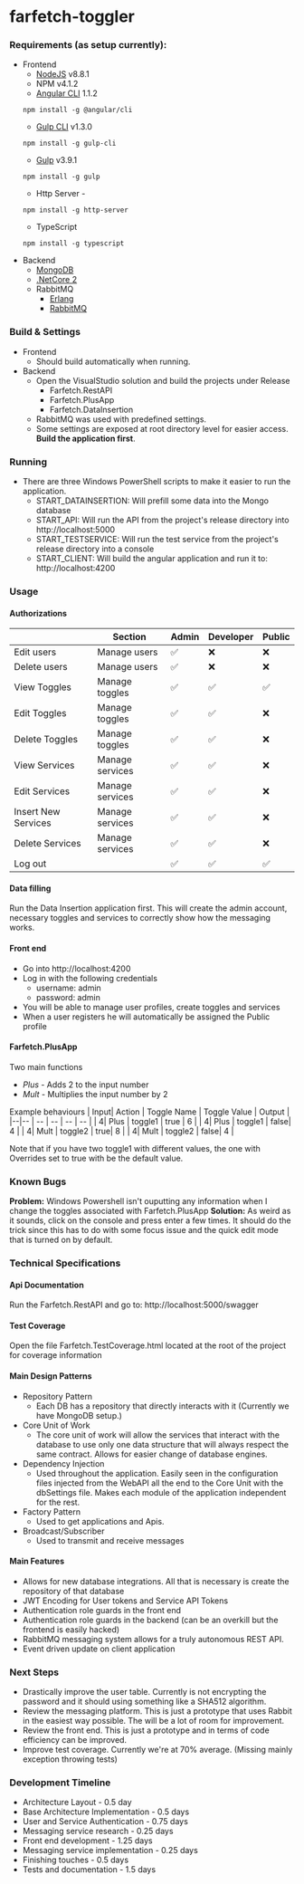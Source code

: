 
# farfetch-toggler



### Requirements (as setup currently):
- Frontend
	- [NodeJS](https://nodejs.org/en/download/) v8.8.1 
	- NPM v4.1.2
	 - [Angular CLI](https://github.com/angular/angular-cli) 1.1.2
    ```
    npm install -g @angular/cli
    ```
    - [Gulp CLI](https://gulpjs.com/) v1.3.0
    ```
    npm install -g gulp-cli
    ```
    - [Gulp](https://gulpjs.com/) v3.9.1
    ```
    npm install -g gulp
    ```
    - Http Server -
    ```
    npm install -g http-server
    ```
    - TypeScript
    ```
    npm install -g typescript
    ```
- Backend
	- [MongoDB](https://docs.mongodb.com/manual/tutorial/install-mongodb-on-windows/)
	- [.NetCore 2](https://www.microsoft.com/net/download/windows)
	- RabbitMQ 
	  - [Erlang](http://www.erlang.org/downloads)
	  - [RabbitMQ](http://www.rabbitmq.com/install-windows.html)

### Build & Settings
- Frontend
	- Should build automatically when running.
- Backend
	- Open the VisualStudio solution and build the projects under Release
		- Farfetch.RestAPI
		- Farfetch.PlusApp
		- Farfetch.DataInsertion
	- RabbitMQ was used with predefined settings.
	- Some settings are exposed at root directory level for easier access. **Build the application first**.

### Running
- There are three Windows PowerShell scripts to make it easier to run the application.
	- START_DATAINSERTION: Will prefill some data into the Mongo database
	- START_API: Will run the API from the project's release directory into http://localhost:5000
	- START_TESTSERVICE: Will run the test service from the project's release directory into a console
	- START_CLIENT: Will build the angular application and run it to: http://localhost:4200

### Usage
#### Authorizations
|  | Section | Admin | Developer | Public |
|--|--|-------|-----------|--------|
| Edit users |Manage users|:white_check_mark:  | :x: | :x:
| Delete users |Manage users|:white_check_mark:  | :x: | :x:
| View Toggles |Manage toggles|:white_check_mark:|:white_check_mark:|:white_check_mark:
| Edit Toggles |Manage toggles|:white_check_mark: | :white_check_mark: | :x:
| Delete Toggles |Manage toggles|:white_check_mark: | :white_check_mark: | :x: 
| View Services |Manage services|:white_check_mark: | :white_check_mark: | :x: 
| Edit Services |Manage services|:white_check_mark: | :white_check_mark: | :x: 
| Insert New Services |Manage services|:white_check_mark: | :white_check_mark: | :x: 
| Delete Services |Manage services|:white_check_mark: | :white_check_mark: | :x: 
| Log out ||:white_check_mark:|:white_check_mark:|:white_check_mark:


#### Data filling
Run the Data Insertion application first. This will create the admin account, necessary toggles and services to correctly show how the messaging works.

#### Front end 
* Go into http://localhost:4200
* Log in with the following credentials
	* username: admin
	* password: admin
* You will  be able to manage user profiles, create toggles and services
* When a user registers he will automatically be assigned the Public profile

#### Farfetch.PlusApp
Two main functions
* *Plus* - Adds 2 to the input number
* *Mult* - Multiplies the input number by 2

Example behaviours
| Input| Action | Toggle Name | Toggle Value | Output |
|--|-- | -- | -- | -- | -- |
|  4| Plus | toggle1 | true |  6 |
|  4| Plus | toggle1 | false|  4 |
|  4| Mult | toggle2 | true|  8 |
|  4| Mult | toggle2 | false|  4 |

Note that if you have two toggle1 with different values, the one with Overrides set to true with be the default value.

### Known Bugs
**Problem:** Windows Powershell isn't ouputting any information when I change the toggles associated with Farfetch.PlusApp
**Solution:** As weird as it sounds, click on the console and press enter a few times. It should do the trick since this has to do with some focus issue and the quick edit mode that is turned on by default.

### Technical Specifications
#### Api Documentation
Run the Farfetch.RestAPI and go to: 
http://localhost:5000/swagger

#### Test Coverage
Open the file Farfetch.TestCoverage.html located at the root of the project for coverage information

#### Main Design Patterns 
* Repository Pattern
	* Each DB has a repository that directly interacts with it (Currently we have MongoDB setup.)
* Core Unit of Work
	* The core unit of work will allow the services that interact with the database to use only one data structure that will always respect the same contract. Allows for easier change of database engines.
* Dependency Injection
	* Used throughout the application. Easily seen in the configuration files injected from the WebAPI all the end to the Core Unit with the dbSettings file. Makes each module of the application independent for the rest.
* Factory Pattern
	* Used to get applications and Apis. 
* Broadcast/Subscriber 
	* Used to transmit and receive messages
#### Main Features
* Allows for new database integrations. All that is necessary is create the repository of that database
* JWT Encoding for User tokens and Service API Tokens
* Authentication role guards in the front end
* Authentication role guards in the backend (can be an overkill but the frontend is easily hacked)
* RabbitMQ messaging system allows for a truly autonomous REST API. 
* Event driven update on client application

### Next Steps
* Drastically improve the user table. Currently is not encrypting the password and it should using something like a SHA512 algorithm. 
* Review the messaging platform. This is just a prototype that uses Rabbit in the easiest way possible. The will be a lot of room for improvement.
* Review the front end. This is just a prototype and in terms of code efficiency can be improved.
* Improve test coverage. Currently we're at 70% average. (Missing mainly exception throwing tests)

### Development Timeline
* Architecture Layout - 0.5 day
* Base Architecture Implementation - 0.5 days
* User and Service Authentication - 0.75 days
* Messaging service research - 0.25 days
* Front end development - 1.25 days
* Messaging service implementation - 0.25 days
* Finishing touches - 0.5 days
* Tests and documentation - 1.5 days



